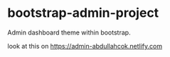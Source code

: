 # bootstrap-admin-project
Admin dashboard theme within bootstrap.

look at this on https://admin-abdullahcok.netlify.com
